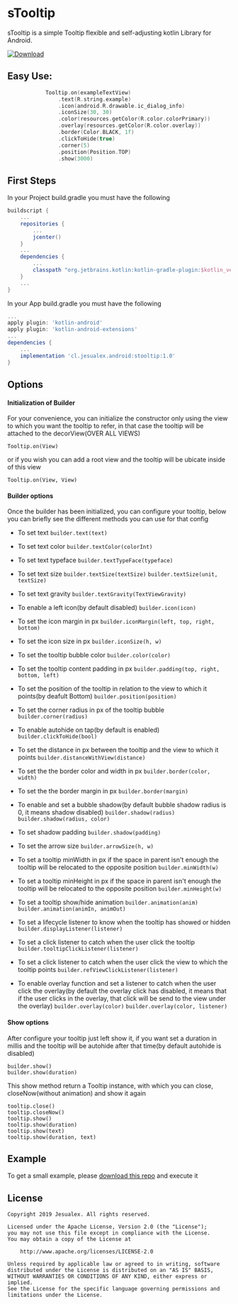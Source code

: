 # sTooltip
sTooltip is a simple Tooltip flexible and self-adjusting kotlin Library for Android.

[ ![Download](https://api.bintray.com/packages/jesualex/sTooltip/cl.jesualex.stooltip/images/download.svg?version=1.0) ](https://bintray.com/jesualex/sTooltip/cl.jesualex.stooltip/1.0/link)

## Easy Use:

``` kotlin
            Tooltip.on(exampleTextView)
                .text(R.string.example)
                .icon(android.R.drawable.ic_dialog_info)
                .iconSize(30, 30)
                .color(resources.getColor(R.color.colorPrimary))
                .overlay(resources.getColor(R.color.overlay))
                .border(Color.BLACK, 1f)
                .clickToHide(true)
                .corner(5)
                .position(Position.TOP)
                .show(3000)
```

## First Steps

In your Project build.gradle you must have the following

``` gradle
buildscript {
    ...
    repositories {
        ...
        jcenter()
    }
    ...
    dependencies {
        ...
        classpath "org.jetbrains.kotlin:kotlin-gradle-plugin:$kotlin_version"
    }
    ...
}
```

In your App build.gradle you must have the following

``` gradle
...
apply plugin: 'kotlin-android'
apply plugin: 'kotlin-android-extensions'
...
dependencies {
    ...
    implementation 'cl.jesualex.android:stooltip:1.0'
}
```

## Options

#### Initialization of Builder

For your convenience, you can initialize the constructor only using the view to which you want the tooltip to refer, in that case the tooltip will be attached to the decorView(OVER ALL VIEWS)

`Tooltip.on(View)`  

or if you wish you can add a root view and the tooltip will be ubicate inside of this view

`Tooltip.on(View, View)`  

#### Builder options

Once the builder has been initialized, you can configure your tooltip, below you can briefly see the different methods you can use for that config

* To set text
`builder.text(text)`

* To set text color
`builder.textColor(colorInt)`

* To set text typeface
`builder.textTypeFace(typeface)`

* To set text size
`builder.textSize(textSize)`
`builder.textSize(unit, textSize)`

* To set text gravity
`builder.textGravity(TextViewGravity)`

* To enable a left icon(by default disabled)
`builder.icon(icon)`

* To set the icon margin in px
`builder.iconMargin(left, top, right, bottom)`

* To set the icon size in px
`builder.iconSize(h, w)`

* To set the tooltip bubble color
`builder.color(color)`

* To set the tooltip content padding in px
`builder.padding(top, right, bottom, left)`

* To set the position of the tooltip in relation to the view to which it points(by deafult Bottom)
`builder.position(position)`

* To set the corner radius in px of the tooltip bubble
`builder.corner(radius)`

* To enable autohide on tap(by default is enabled)
`builder.clickToHide(bool)`

* To set the distance in px between the tooltip and the view to which it points
`builder.distanceWithView(distance)`

* To set the the border color and width in px
`builder.border(color, width)`

* To set the the border margin in px
`builder.border(margin)`

* To enable and set a bubble shadow(by default bubble shadow radius is 0, it means shadow disabled)
`builder.shadow(radius)`
`builder.shadow(radius, color)`

* To set shadow padding
`builder.shadow(padding)`

* To set the arrow size
`builder.arrowSize(h, w)`

* To set a tooltip minWidth in px if the space in parent isn't enough the tooltip will be relocated to the opposite position
`builder.minWidth(w)`

* To set a tooltip minHeight in px if the space in parent isn't enough the tooltip will be relocated to the opposite position
`builder.minHeight(w)`

* To set a tooltip show/hide animation
`builder.animation(anim)`
`builder.animation(animIn, animOut)`

* To set a lifecycle listener to know when the tooltip has showed or hidden
`builder.displayListener(listener)`

* To set a click listener to catch when the user click the tooltip
`builder.tooltipClickListener(listener)`

* To set a click listener to catch when the user click the view to which the tooltip points
`builder.refViewClickListener(listener)`

* To enable overlay function and set a listener to catch when the user click the overlay(by default the overlay click has disabled, it means that if the user clicks in the overlay, that click will be send to the view under the overlay)
`builder.overlay(color)`
`builder.overlay(color, listener)`

#### Show options
After configure your tooltip just left show it, if you want set a duration in millis and the tooltip will be autohide after that time(by default autohide is disabled)  

`builder.show()`  
`builder.show(duration)`  

This show method return a Tooltip instance, with which you can close, closeNow(without animation) and show it again

`tooltip.close()`  
`tooltip.closeNow()`  
`tooltip.show()`  
`tooltip.show(duration)`  
`tooltip.show(text)`  
`tooltip.show(duration, text)`  

## Example

To get a small example, please [download this repo](/) and execute it

License
-------
    Copyright 2019 Jesualex. All rights reserved.
    
    Licensed under the Apache License, Version 2.0 (the "License");
    you may not use this file except in compliance with the License.
    You may obtain a copy of the License at
    
        http://www.apache.org/licenses/LICENSE-2.0
    
    Unless required by applicable law or agreed to in writing, software
    distributed under the License is distributed on an "AS IS" BASIS,
    WITHOUT WARRANTIES OR CONDITIONS OF ANY KIND, either express or implied.
    See the License for the specific language governing permissions and
    limitations under the License.